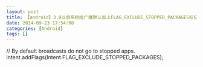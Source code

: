 ```yaml
---
layout: post
title: 【android】3.0以后系统给广播默认加上FLAG_EXCLUDE_STOPPED_PACKAGES标记
date: 2014-09-23 17:54:00
categories: [Android]
tags: []
---
```


// By default broadcasts do not go to stopped apps.
intent.addFlags(Intent.FLAG_EXCLUDE_STOPPED_PACKAGES);

